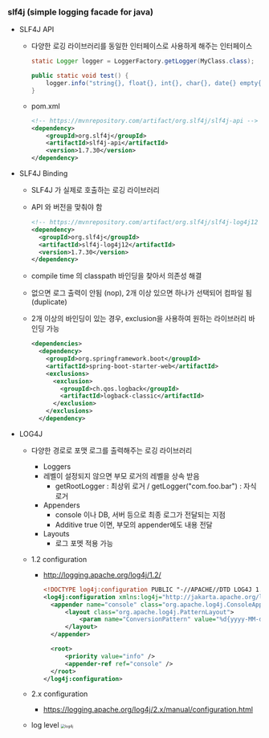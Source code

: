 ### slf4j (simple logging facade for java)

- SLF4J API

  - 다양한 로깅 라이브러리를 동일한 인터페이스로 사용하게 해주는 인터페이스

    ```java
    static Logger logger = LoggerFactory.getLogger(MyClass.class);
    
    public static void test() {
        logger.info("string{}, float{}, int{}, char{}, date{} empty{}", "hello world", 1.123, 123, 'a', new Date());
    }
    ```

  - pom.xml

    ```xml
    <!-- https://mvnrepository.com/artifact/org.slf4j/slf4j-api -->
    <dependency>
        <groupId>org.slf4j</groupId>
        <artifactId>slf4j-api</artifactId>
        <version>1.7.30</version>
    </dependency>
    ```

- SLF4J Binding

  - SLF4J 가 실제로 호출하는 로깅 라이브러리

  - API 와 버전을 맞춰야 함

    ```xml
    <!-- https://mvnrepository.com/artifact/org.slf4j/slf4j-log4j12 -->
    <dependency>
      <groupId>org.slf4j</groupId>
      <artifactId>slf4j-log4j12</artifactId>
      <version>1.7.30</version>
    </dependency>
    ```

  - compile time 의 classpath 바인딩을 찾아서 의존성 해결

  - 없으면 로그 출력이 안됨 (nop), 2개 이상 있으면 하나가 선택되어 컴파일 됨 (duplicate)

  - 2개 이상의 바인딩이 있는 경우, exclusion을 사용하여 원하는 라이브러리 바인딩 가능

    ```xml
    <dependencies>
      <dependency>
        <groupId>org.springframework.boot</groupId>
        <artifactId>spring-boot-starter-web</artifactId>
        <exclusions>
          <exclusion>
            <groupId>ch.qos.logback</groupId>
            <artifactId>logback-classic</artifactId>
          </exclusion>
        </exclusions>
      </dependency>
    ```

- LOG4J

  - 다양한 경로로 포맷 로그를 출력해주는 로깅 라이브러리

    - Loggers
    - 레벨이 설정되지 않으면 부모 로거의 레벨을 상속 받음
      - getRootLogger : 최상위 로거 / getLogger("com.foo.bar") : 자식 로거
    - Appenders
      - console 이나 DB, 서버 등으로 최종 로그가 전달되는 지점
      - Additive true 이면, 부모의 appender에도 내용 전달
    - Layouts
      - 로그 포멧 적용 가능
  
  - 1.2 configuration
  
    - http://logging.apache.org/log4j/1.2/
    
      ```xml
      <!DOCTYPE log4j:configuration PUBLIC "-//APACHE//DTD LOG4J 1.2//EN" "log4j.dtd">
      <log4j:configuration xmlns:log4j="http://jakarta.apache.org/log4j/">
      	<appender name="console" class="org.apache.log4j.ConsoleAppender">
      		<layout class="org.apache.log4j.PatternLayout">
      			<param name="ConversionPattern" value="%d{yyyy-MM-dd HH:mm:ss.SSS} %X{userId} %-5p %c{2}.%M %m%n" />
      		</layout>
      	</appender>
      
      	<root>
      		<priority value="info" />
      		<appender-ref ref="console" />
      	</root>
      </log4j:configuration>
      
      ```
    
  - 2.x configuration
  
    - https://logging.apache.org/log4j/2.x/manual/configuration.html
    
  - log level
    <img src="http://myblog.opendocs.co.kr/wp-content/uploads/2015/03/log4j-1024x453.png" alt="log4j" style="zoom:50%;" />
